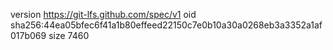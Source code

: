 version https://git-lfs.github.com/spec/v1
oid sha256:44ea05bfec6f41a1b80effeed22150c7e0b10a30a0268eb3a3352a1af017b069
size 7460
